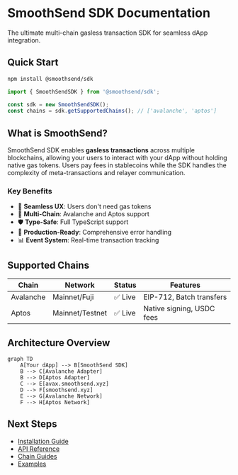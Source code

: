 # SmoothSend SDK Documentation

The ultimate multi-chain gasless transaction SDK for seamless dApp integration.

## Quick Start

```bash
npm install @smoothsend/sdk
```

```javascript
import { SmoothSendSDK } from '@smoothsend/sdk';

const sdk = new SmoothSendSDK();
const chains = sdk.getSupportedChains(); // ['avalanche', 'aptos']
```

## What is SmoothSend?

SmoothSend SDK enables **gasless transactions** across multiple blockchains, allowing your users to interact with your dApp without holding native gas tokens. Users pay fees in stablecoins while the SDK handles the complexity of meta-transactions and relayer communication.

### Key Benefits

- 🚀 **Seamless UX**: Users don't need gas tokens
- 🔗 **Multi-Chain**: Avalanche and Aptos support
- 🛡️ **Type-Safe**: Full TypeScript support
- 🎯 **Production-Ready**: Comprehensive error handling
- 📊 **Event System**: Real-time transaction tracking

## Supported Chains

| Chain | Network | Status | Features |
|-------|---------|--------|----------|
| Avalanche | Mainnet/Fuji | ✅ Live | EIP-712, Batch transfers |
| Aptos | Mainnet/Testnet | ✅ Live | Native signing, USDC fees |

## Architecture Overview

```mermaid
graph TD
    A[Your dApp] --> B[SmoothSend SDK]
    B --> C[Avalanche Adapter]
    B --> D[Aptos Adapter]
    C --> E[avax.smoothsend.xyz]
    D --> F[smoothsend.xyz]
    E --> G[Avalanche Network]
    F --> H[Aptos Network]
```

## Next Steps

- [Installation Guide](./installation.md)
- [API Reference](./api/index.md)
- [Chain Guides](./chains/index.md)
- [Examples](./examples/index.md)
